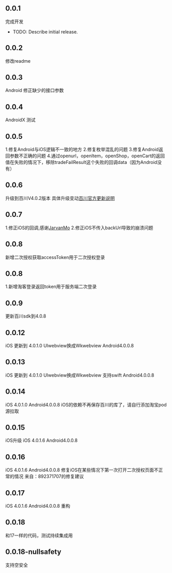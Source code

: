 ## 0.0.1
完成开发
* TODO: Describe initial release.
## 0.0.2
修改readme
## 0.0.3
Android 修正缺少的接口参数

## 0.0.4

AndroidX 测试

## 0.0.5
1.修复Android与iOS逻辑不一致的地方
2.修复枚举混乱的问题
3.修复Android返回参数不正确的问题
4.通过openurl，openItem，openShop，openCart的返回值在失败的情况下，移除tradeFailResult这个失败的回调data（因为Android没有）

## 0.0.6
升级到百川V4.0.2版本
具体升级变动[百川官方更新说明](https://baichuan.taobao.com/docs/doc.htm?spm=a3c0d.7629140.0.0.749bbe48KRlbQC&treeId=129&articleId=106383&docType=1#s1)

## 0.0.7
1.修正iOS的回调,感谢[JarvanMo](https://github.com/JarvanMo)
2.修正iOS不传入backUrl导致的崩溃问题
## 0.0.8
新增二次授权获取accessToken用于二次授权登录

## 0.0.8
1.新增淘客登录返回token用于服务端二次登录

## 0.0.9
更新百川sdk到4.0.8

## 0.0.12
iOS 更新到 4.0.1.0
  UIwebview换成Wkwebview
Android4.0.0.8

## 0.0.13
iOS 更新到 4.0.1.0
  UIwebview换成Wkwebview
  支持swift
Android4.0.0.8

## 0.0.14
iOS 4.0.1.0
Android4.0.0.8
iOS的依赖不再保存百川的库了，请自行添加淘宝pod源拉取


## 0.0.15
iOS升级
iOS 4.0.1.6
Android4.0.0.8

## 0.0.16
iOS 4.0.1.6
Android4.0.0.8
修复iOS在某些情况下第一次打开二次授权页面不正常的情况
来自：892371707的修复建议

## 0.0.17
iOS 4.0.1.6
Android4.0.0.8
重构

## 0.0.18
和17一样的代码，测试持续集成用

## 0.0.18-nullsafety
支持空安全